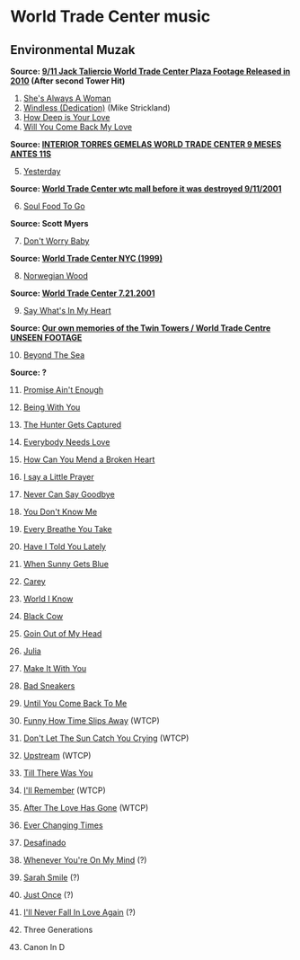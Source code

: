 # World Trade Center music

## Environmental Muzak

**Source: [9/11 Jack Taliercio World Trade Center Plaza Footage Released in 2010](https://www.youtube.com/watch?v=Qu5UKC4ASdk) (After second Tower Hit)**

1. [She's Always A Woman](https://www.youtube.com/watch?v=URTHekHGx_U)
1. [Windless (Dedication)](https://www.youtube.com/watch?v=sfWc2mDXdSo) (Mike Strickland)
1. [How Deep is Your Love](https://www.youtube.com/watch?v=2x2Ycoe1UmU)
1. [Will You Come Back My Love](https://www.youtube.com/watch?v=qhYa3y2OhTk)
 
**Source: [INTERIOR TORRES GEMELAS WORLD TRADE CENTER 9 MESES ANTES 11S](https://www.youtube.com/watch?v=YGHONmIDbe0)**

5. [Yesterday](https://www.youtube.com/watch?v=5PdWjQVrBLc)

**Source: [World Trade Center wtc mall before it was destroyed 9/11/2001](https://www.youtube.com/watch?v=Ok96dMmQWBw)**

6. [Soul Food To Go](https://www.youtube.com/watch?v=artvK5r4RJU)


**Source: Scott Myers**

7. [Don't Worry Baby](https://www.youtube.com/watch?v=Yrncr6Yi3xQ)

**Source: [World Trade Center NYC (1999)](https://www.youtube.com/watch?v=ZZm93kNJLXI)**

8. [Norwegian Wood](https://www.youtube.com/watch?v=Fr1CbGB2jgY)

**Source: [World Trade Center 7.21.2001](https://www.youtube.com/watch?v=2R1L1JiPnoA)**

9. [Say What's In My Heart](https://www.youtube.com/watch?v=a6VAR7A2R7E)

**Source: [Our own memories of the Twin Towers / World Trade Centre UNSEEN FOOTAGE](https://youtu.be/BAsLmRzB_nA)**

10. [Beyond The Sea](https://www.youtube.com/watch?v=kY35s0z2BFA)
 
**Source: ?**

11. [Promise Ain't Enough](https://www.youtube.com/watch?v=B4Lqn7hbeXU)

1. [Being With You](https://www.youtube.com/watch?v=6fALIpicBVA)

1. [The Hunter Gets Captured](https://www.youtube.com/watch?v=-D4N3Radeho)

1. [Everybody Needs Love](https://www.youtube.com/watch?v=Mda3uxrI-kA)

1. [How Can You Mend a Broken Heart](https://www.youtube.com/watch?v=_PGJoedf0Ig)

1. [I say a Little Prayer](https://www.youtube.com/watch?v=rTiAjHEo3aQ)

1. [Never Can Say Goodbye](https://www.youtube.com/watch?v=xFAyCme0KTQ)

1. [You Don't Know Me](https://www.youtube.com/watch?v=bY8C84PmySM)

1. [Every Breathe You Take](https://www.youtube.com/watch?v=ziYXfR2wIWQ)

1. [Have I Told You Lately](https://www.youtube.com/watch?v=VL5BijiccyE)

1. [When Sunny Gets Blue](https://www.youtube.com/watch?v=_LzAsi7QoNk)

1. [Carey](https://www.youtube.com/watch?v=XPXPDecznY0)

1. [World I Know](https://www.youtube.com/watch?v=e8smFQ3uep4)

1. [Black Cow](https://www.youtube.com/watch?v=rz3WKadunog)

1. [Goin Out of My Head](https://www.youtube.com/watch?v=mxbHTC69cmA)

1. [Julia](https://www.youtube.com/watch?v=HDZQVM-Fp1w)

1. [Make It With You](https://www.youtube.com/watch?v=UQg4gQZmPuI)

1. [Bad Sneakers](https://www.youtube.com/watch?v=KyC6vgmzNyg)

1. [Until You Come Back To Me](https://www.youtube.com/watch?v=w8Ih9x9sVkI)

1. [Funny How Time Slips Away](https://www.youtube.com/watch?v=yspprt_umks) (WTCP)

1. [Don't Let The Sun Catch You Crying](https://www.youtube.com/watch?v=nLZMxQB2qJ8) (WTCP)

1. [Upstream](https://www.youtube.com/watch?v=zBmHL05YuM8) (WTCP)

1. [Till There Was You](https://www.youtube.com/watch?v=c_R8b7PYxYQ)

1. [I'll Remember](https://www.youtube.com/watch?v=qHn7gtCQVk0) (WTCP)

1. [After The Love Has Gone](https://www.youtube.com/watch?v=ojjvDMmhMk0) (WTCP)

1. [Ever Changing Times](https://www.youtube.com/watch?v=OEJYLBBsJUE)

1. [Desafinado](https://www.youtube.com/watch?v=JS-twywnHCI)

1. [Whenever You're On My Mind](https://www.youtube.com/watch?v=t6w9Twi_sQk) (?)

1. [Sarah Smile](https://www.youtube.com/watch?v=mcCTytL3maU) (?)

1. [Just Once](https://www.youtube.com/watch?v=_Nc9CI04KE0) (?)

1. [I'll Never Fall In Love Again](https://www.youtube.com/watch?v=cJ9N-7WzhxA) (?)

1. Three Generations

1. Canon In D